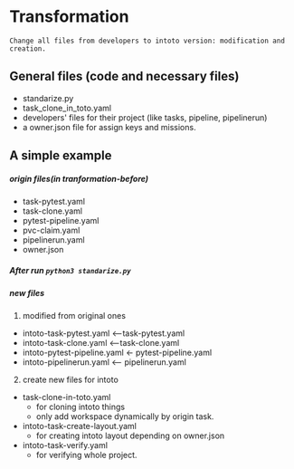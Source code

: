 # Transformation
    
    Change all files from developers to intoto version: modification and creation.

## General files (code and necessary files)
* standarize.py
* task_clone_in_toto.yaml
* developers' files for their project (like tasks, pipeline, pipelinerun)
* a owner.json file for assign keys and missions.

## A simple example

##### origin files(in tranformation-before)
* task-pytest.yaml
* task-clone.yaml
* pytest-pipeline.yaml
* pvc-claim.yaml
* pipelinerun.yaml
* owner.json

##### After run `python3 standarize.py`

##### new files
1. modified from original ones

- intoto-task-pytest.yaml  <--task-pytest.yaml
- intoto-task-clone.yaml   <--task-clone.yaml
- intoto-pytest-pipeline.yaml  <- pytest-pipeline.yaml
- intoto-pipelinerun.yaml   <-- pipelinerun.yaml

2. create new files for intoto

- task-clone-in-toto.yaml   
    - for  cloning intoto things 
    - only add workspace dynamically by origin task.
- intoto-task-create-layout.yaml 
    - for creating intoto layout depending on owner.json
- intoto-task-verify.yaml  
    - for verifying whole project.